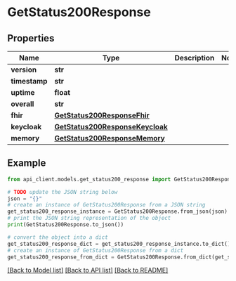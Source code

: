 # GetStatus200Response


## Properties

Name | Type | Description | Notes
------------ | ------------- | ------------- | -------------
**version** | **str** |  | 
**timestamp** | **str** |  | 
**uptime** | **float** |  | 
**overall** | **str** |  | 
**fhir** | [**GetStatus200ResponseFhir**](GetStatus200ResponseFhir.md) |  | 
**keycloak** | [**GetStatus200ResponseKeycloak**](GetStatus200ResponseKeycloak.md) |  | 
**memory** | [**GetStatus200ResponseMemory**](GetStatus200ResponseMemory.md) |  | 

## Example

```python
from api_client.models.get_status200_response import GetStatus200Response

# TODO update the JSON string below
json = "{}"
# create an instance of GetStatus200Response from a JSON string
get_status200_response_instance = GetStatus200Response.from_json(json)
# print the JSON string representation of the object
print(GetStatus200Response.to_json())

# convert the object into a dict
get_status200_response_dict = get_status200_response_instance.to_dict()
# create an instance of GetStatus200Response from a dict
get_status200_response_from_dict = GetStatus200Response.from_dict(get_status200_response_dict)
```
[[Back to Model list]](../README.md#documentation-for-models) [[Back to API list]](../README.md#documentation-for-api-endpoints) [[Back to README]](../README.md)


